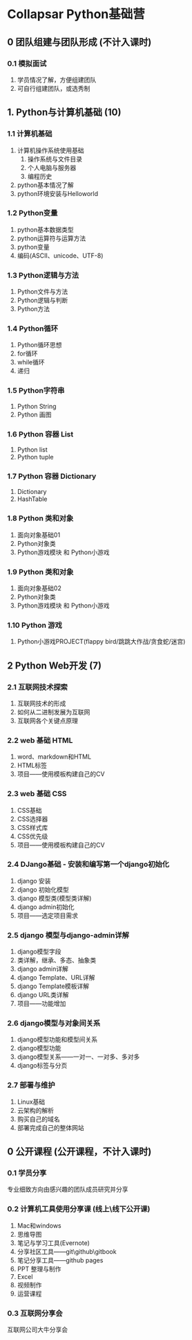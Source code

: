 # Collapsar Python基础营

## 0 团队组建与团队形成 (不计入课时)

### 0.1 模拟面试

1. 学员情况了解，方便组建团队
2. 可自行组建团队，或选秀制

## 1. Python与计算机基础 (10)

### 1.1 计算机基础
1. 计算机操作系统使用基础
    1. 操作系统与文件目录
    2. 个人电脑与服务器
    3. 编程历史
2. python基本情况了解
3. python环境安装与Helloworld

### 1.2 Python变量
       
1. python基本数据类型
2. python运算符与运算方法
3. python变量
4. 编码(ASCII、unicode、UTF-8)

### 1.3 Python逻辑与方法
1. Python文件与方法
2. Python逻辑与判断
3. Python方法

### 1.4 Python循环
1. Python循环思想
2. for循环
3. while循环
4. 递归

### 1.5 Python字符串
1. Python String
2. Python 画图

### 1.6 Python 容器 List
1. Python list
2. Python tuple

### 1.7 Python 容器 Dictionary
1. Dictionary
2. HashTable
    
### 1.8 Python 类和对象
1. 面向对象基础01
2. Python对象类
3. Python游戏模块 和 Python小游戏

### 1.9 Python 类和对象
1. 面向对象基础02
2. Python对象类
3. Python游戏模块 和 Python小游戏

### 1.10 Python 游戏
1. Python小游戏PROJECT(flappy bird/跳跳大作战/贪食蛇/迷宫)

## 2 Python Web开发 (7)

### 2.1 互联网技术探索
1. 互联网技术的形成
2. 如何从二进制发展为互联网
3. 互联网各个关键点原理

### 2.2 web 基础 HTML
1. word、markdown和HTML
2. HTML标签
3. 项目——使用模板构建自己的CV

### 2.3 web 基础 CSS
1. CSS基础
2. CSS选择器
3. CSS样式库
4. CSS优先级
5. 项目——使用模板构建自己的CV 

### 2.4 DJango基础 - 安装和编写第一个django初始化
1. django 安装
2. django 初始化模型
3. django 模型类(模型类详解)
4. django admin初始化
5. 项目——选定项目需求

### 2.5 django 模型与django-admin详解
1. django模型字段
2. 类详解，继承、多态、抽象类
3. django admin详解
4. django Template、URL详解
5. django Template模板详解
6. django URL类详解
7. 项目——功能增加
   
### 2.6 django模型与对象间关系
1. django模型功能和模型间关系
2. django模型功能
3. django模型关系——一对一、一对多、多对多
4. django标签与分页

### 2.7 部署与维护
1. Linux基础
2. 云架构的解析
3. 购买自己的域名
4. 部署完成自己的整体网站

## 0 公开课程 (公开课程，不计入课时)

### 0.1 学员分享
专业细致方向由感兴趣的团队成员研究并分享

### 0.2 计算机工具使用分享课 (线上\线下公开课)
1. Mac和windows
2. 思维导图
3. 笔记与学习工具(Evernote)
4. 分享社区工具——git\github\gitbook
5. 笔记分享工具——github pages
6. PPT 整理与制作
7. Excel 
8. 视频制作
9. 运营课程

### 0.3 互联网分享会
互联网公司大牛分享会


